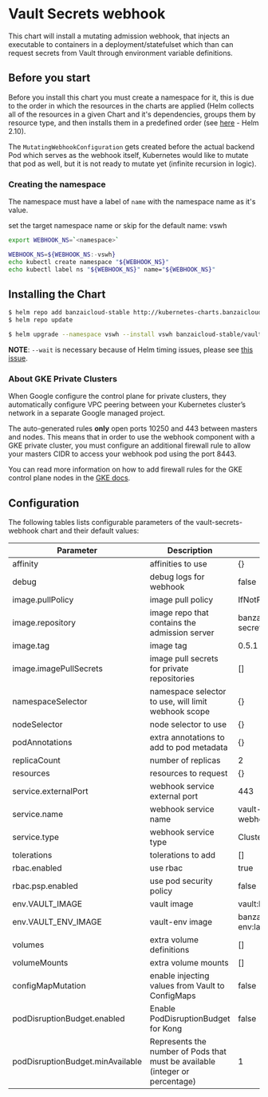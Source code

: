 # Vault Secrets webhook

This chart will install a mutating admission webhook, that injects an executable to containers in a deployment/statefulset which than can request secrets from Vault through environment variable definitions.

## Before you start

Before you install this chart you must create a namespace for it, this is due to the order in which the resources in the charts are applied (Helm collects all of the resources in a given Chart and it's dependencies, groups them by resource type, and then installs them in a predefined order (see [here](https://github.com/helm/helm/blob/release-2.10/pkg/tiller/kind_sorter.go#L29) - Helm 2.10).

The `MutatingWebhookConfiguration` gets created before the actual backend Pod which serves as the webhook itself, Kubernetes would like to mutate that pod as well, but it is not ready to mutate yet (infinite recursion in logic).

### Creating the namespace

The namespace must have a label of `name` with the namespace name as it's value.

set the target namespace name or skip for the default name: vswh

```bash
export WEBHOOK_NS=`<namespace>`
```

```bash
WEBHOOK_NS=${WEBHOOK_NS:-vswh}
echo kubectl create namespace "${WEBHOOK_NS}"
echo kubectl label ns "${WEBHOOK_NS}" name="${WEBHOOK_NS}"
```

## Installing the Chart

```bash
$ helm repo add banzaicloud-stable http://kubernetes-charts.banzaicloud.com/branch/master
$ helm repo update
```

```bash
$ helm upgrade --namespace vswh --install vswh banzaicloud-stable/vault-secrets-webhook --wait
```

**NOTE**: `--wait` is necessary because of Helm timing issues, please see [this issue](https://github.com/banzaicloud/banzai-charts/issues/888).

### About GKE Private Clusters

When Google configure the control plane for private clusters, they automatically configure VPC peering between your Kubernetes cluster’s network in a separate Google managed project.

The auto-generated rules **only** open ports 10250 and 443 between masters and nodes. This means that in order to use the webhook component with a GKE private cluster, you must configure an additional firewall rule to allow your masters CIDR to access your webhook pod using the port 8443.

You can read more information on how to add firewall rules for the GKE control plane nodes in the [GKE docs](https://cloud.google.com/kubernetes-engine/docs/how-to/private-clusters#add_firewall_rules).

## Configuration

The following tables lists configurable parameters of the vault-secrets-webhook chart and their default values:

| Parameter                        | Description                                                                  | Default                           |
| -------------------------------- | ---------------------------------------------------------------------------- | --------------------------------- |
| affinity                         | affinities to use                                                            | {}                                |
| debug                            | debug logs for webhook                                                       | false                             |
| image.pullPolicy                 | image pull policy                                                            | IfNotPresent                      |
| image.repository                 | image repo that contains the admission server                                | banzaicloud/vault-secrets-webhook |
| image.tag                        | image tag                                                                    | 0.5.1                             |
| image.imagePullSecrets           | image pull secrets for private repositories                                  | []                                |
| namespaceSelector                | namespace selector to use, will limit webhook scope                          | {}                                |
| nodeSelector                     | node selector to use                                                         | {}                                |
| podAnnotations                   | extra annotations to add to pod metadata                                     | {}                                |
| replicaCount                     | number of replicas                                                           | 2                                 |
| resources                        | resources to request                                                         | {}                                |
| service.externalPort             | webhook service external port                                                | 443                               |
| service.name                     | webhook service name                                                         | vault-secrets-webhook             |
| service.type                     | webhook service type                                                         | ClusterIP                         |
| tolerations                      | tolerations to add                                                           | []                                |
| rbac.enabled                     | use rbac                                                                     | true                              |
| rbac.psp.enabled                 | use pod security policy                                                      | false                             |
| env.VAULT_IMAGE                  | vault image                                                                  | vault:latest                      |
| env.VAULT_ENV_IMAGE              | vault-env image                                                              | banzaicloud/vault-env:latest      |
| volumes                          | extra volume definitions                                                     | []                                |
| volumeMounts                     | extra volume mounts                                                          | []                                |
| configMapMutation                | enable injecting values from Vault to ConfigMaps                             | false                             |
| podDisruptionBudget.enabled      | Enable PodDisruptionBudget for Kong                                          | false                             |
| podDisruptionBudget.minAvailable | Represents the number of Pods that must be available (integer or percentage) | 1                                 |
